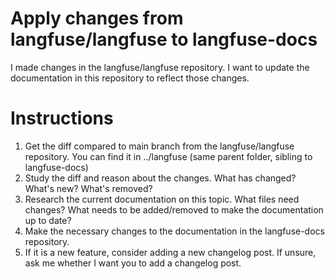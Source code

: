 # Apply changes from langfuse/langfuse to langfuse-docs

I made changes in the langfuse/langfuse repository. I want to update the documentation in this repository to reflect those changes.

# Instructions

1. Get the diff compared to main branch from the langfuse/langfuse repository. You can find it in ../langfuse (same parent folder, sibling to langfuse-docs)
2. Study the diff and reason about the changes. What has changed? What's new? What's removed?
3. Research the current documentation on this topic. What files need changes? What needs to be added/removed to make the documentation up to date?
4. Make the necessary changes to the documentation in the langfuse-docs repository.
5. If it is a new feature, consider adding a new changelog post. If unsure, ask me whether I want you to add a changelog post.
